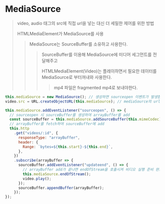 # MediaSource

> video, audio 태그의 src에 직접 url을 넣는 대신 더 세밀한 제어를 위한 방법
>
> HTMLMediaElement가 MediaSource를 사용
>
> > MediaSource는 SourceBuffer를 소유하고 사용한다.
> >
> > > SourceBuffer를 이용해 MediaSource에 미디어 세그먼트를 전달해주고
> > >
> > > HTMLMediaElement(Video)는 플레이하면서 필요한 데이터를 MediaSource로 부터꺼내와 사용한다.
> > >
> > > > mp4 파일은 fragmented mp4로 보내야한다.

```js
this.mediaSource = new MediaSource(); // 생성하면 sourceopen 이벤트가 발생함
video.src = URL.createObjectURL(this.mediaSource); // mediaSource의 url을 video src에 커넥트

this.mediaSource.addEventListener("sourceopen", () => {
  // sourceopen 시 sourceBuffer를 생성하여 arrayBuffer를 add
  const sourceBuffer = this.mediaSource.addSourceBuffer(this.mimeCodec);
  // arrayBuffer를 fetch하여 sourceBuffer에 add
  this.http
    .get("videos/:id", {
      responseType: "arrayBuffer",
      header: {
        Range: `bytes=${this.start}-${this.end}`,
      },
    })
    .subscribe(arrayBuffer => {
      sourceBuffer.addEventListener("updateend", () => {
        // arrayBuffer add가 끝나면 endOfStream을 호출시켜 비디오 실행 준비 완료
        this.mediaSource.endOfStream();
        video.play();
      });
      sourceBuffer.appendBuffer(arrayBuffer);
    });
});
```
